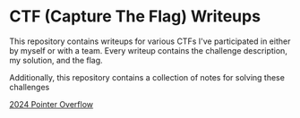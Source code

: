 # CTF (Capture The Flag) Writeups

This repository contains writeups for various CTFs I've participated in either by myself or with a team. Every writeup contains the challenge description, my solution, and the flag. 

Additionally, this repository contains a collection of notes for solving these challenges

[2024 Pointer Overflow](https://github.com/Jdwalli/ctf-writeups/tree/main/2024_Pointer_Overflow)